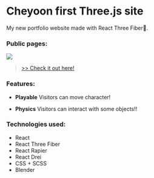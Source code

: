 # Cheyoon first Three.js site
My new portfolio website made with React Three Fiber🎉.

### Public pages:
![](https://storage.jcheyoon.com/three2.gif)
> [>> Check it out here!](https://three.jcheyoon.com/)

### Features:

- **Playable**
  Visitors can move character!

- **Physics**
  Visitors can interact with some objects!!

### Technologies used:

- React
- React Three Fiber
- React Rapier
- React Drei
- CSS + SCSS
- Blender

